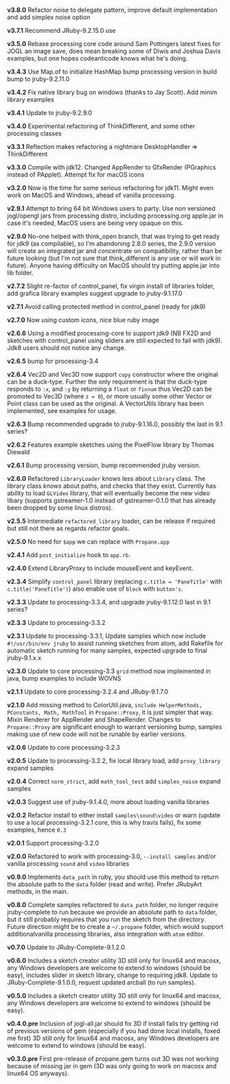 **v3.8.0** Refactor noise to delegate pattern, improve default implementation and add simplex noise option

**v3.7.1** Recommend JRuby-9.2.15.0 use

**v3.5.0** Rebase processing core code around Sam Pottingers latest fixes for JOGL an image save, does mean breaking some of Diwis and Joshua Davis examples, but one hopes codeanticode knows what he's doing.

**v3.4.3** Use Map.of to initialize HashMap bump processing version in build bump to jruby-9.2.11.0

**v3.4.2** Fix native library bug on windows (thanks to Jay Scott). Add minim library examples

**v3.4.1** Update to jruby-9.2.9.0

**v3.4.0** Experimental refactoring of ThinkDifferent, and some other processing classes

**v3.3.1** Reflection makes refactoring a nightmare DesktopHandler => ThinkDifferent

**v3.3.0** Compile with jdk12\. Changed AppRender to GfxRender (PGraphics instead of PApplet). Attempt fix for macOS icons

**v3.2.0** Now is the time for some serious refactoring for jdk11\. Might even work on MacOS and Windows, ahead of vanilla processing.

**v2.9.1** Attempt to bring 64 bit Windows users to party. Use non versioned jogl/opengl jars from processing distro, including processing.org apple.jar in case it's needed, MacOS users are being very opaque on this.

**v2.9.0** No-one helped with think_open branch, that was trying to get ready for jdk9 (as compilable), so I'm abandoning 2.8.0 series, the 2.9.0 version will create an integrated jar and concentrate on compatibility, rather than be future looking (but I'm not sure that think_different is any use or will work in future). Anyone having difficulty on MacOS should try putting apple.jar into lib folder.

**v2.7.2** Slight re-factor of control_panel, fix virgin install of libraries folder, add grafica library examples suggest upgrade to jruby-9.1.17.0

**v2.7.1** Avoid calling protected method in control_panel (ready for jdk9)

**v2.7.0** Now using custom icons, nice blue ruby image

**v2.6.6** Using a modified processing-core to support jdk9 (NB FX2D and sketches with control_panel using sliders are still expected to fail with jdk9). Jdk8 users should not notice any change.

**v2.6.5** bump for processing-3.4

**v2.6.4** Vec2D and Vec3D now support `copy` constructor where the original can be a duck-type. Further the only requirement is that the duck-type responds to `:x`, and `:y` by returning a `float` or `fixnum` thus Vec2D can be promoted to Vec3D (where `z = 0`), or more usually some other Vector or Point class can be used as the original. A VectorUtils library has been implemented, see examples for usage.

**v2.6.3** Bump recommended upgrade to jruby-9.1.16.0, possibly the last in 9.1 series?

**v2.6.2** Features example sketches using the PixelFlow library by Thomas Diewald

**v2.6.1** Bump processing version, bump recommended jruby version.

**v2.6.0** Refactored `LibraryLoader` knows less about `Library` class. The library class _knows_ about paths, and checks that they exist. Currently has ability to load `GLVideo` library, that will eventually become the new video libary (supports gstreamer-1.0 instead of gstreamer-0.1.0 that has already been dropped by some linux distros).

**v2.5.5** Intermediate `refactored_library` loader, can be release if required but still not there as regards refactor goals.

**v2.5.0** No need for `$app` we can replace with `Propane.app`

**v2.4.1** Add `post_initialize` hook to `app.rb`.

**v2.4.0** Extend LibraryProxy to include mouseEvent and keyEvent.

**v2.3.4** Simplify `control_panel` library (replacing `c.title = 'PaneTitle'` with `c.title('PaneTitle')`) also enable use of `block` with `button's`.

**v2.3.3** Update to processing-3.3.4, and upgrade jruby-9.1.12.0 last in 9.1 series?

**v2.3.3** Update to processing-3.3.2

**v2.3.1** Update to processing-3.3.1, Update samples which now include `#!/usr/bin/env jruby` to assist running sketches from atom, add Rakefile for automatic sketch running for many samples, expected upgrade to final jruby-9.1.x.x

**v2.3.0** Update to core processing-3.3 `grid` method now implemented in java, bump examples to include WOVNS

**v2.1.1** Update to core processing-3.2.4 and JRuby-9.1.7.0

**v2.1.0** Add missing method to ColorUtil.java, `include HelperMethods, PConstants, Math, MathTool` in `Propane::Proxy`, it is just simpler that way. Mixin Renderer for AppRender and ShapeRender. Changes to `Propane::Proxy` are significant enough to warrant versioning bump, samples making use of new code will not be runable by earlier versions.

**v2.0.6** Update to core processing-3.2.3

**v2.0.5** Update to processing-3.2.2, fix local library load, add `proxy_library` expand samples

**v2.0.4** Correct `norm_strict`, add `math_tool_test` add `simplex_noise` expand samples

**v2.0.3** Suggest use of jruby-9.1.4.0, more about loading vanilla libraries

**v2.0.2** Refactor install to either install `samples\sound\video` or warn (update to use a local processing-3.2.1 core, this is why travis fails), fix some examples, hence `0.3`

**v2.0.1** Support processing-3.2.0

**v2.0.0** Refactored to work with processing-3.0, `--install samples` and/or vanilla processing `sound` and `video` libraries

**v0.9.0** Implements `data_path` in ruby, you should use this method to return the absolute path to the `data` folder (read and write). Prefer JRubyArt methods, in the main.

**v0.8.0** Complete samples refactored to `data_path` folder, no longer require jruby-complete to run because we provide an absolute path to `data` folder, but it still probably requires that you run the sketch from the directory. Future direction might be to create a `~/.propane` folder, which would support additionalvanilla processing libraries, also integration with `atom` editor.

**v0.7.0** Update to JRuby-Complete-9.1.2.0.

**v0.6.0** Includes a sketch creator utility 3D still only for linux64 and macosx, any Windows developers are welcome to extend to windows (should be easy), includes slider in sketch library, change to requiring jdk8\. Update to JRuby-Complete-9.1.0.0, request updated arcball (to run samples).

**v0.5.0** Includes a sketch creator utility 3D still only for linux64 and macosx, any Windows developers are welcome to extend to windows (should be easy).

**v0.4.0.pre** Inclusion of jogl-all.jar should fix 3D if install fails try getting rid of previous versions of gem (especially if you had done local installs, foxed me first) 3D still only for linux64 and macosx, any Windows developers are welcome to extend to windows (should be easy).

**v0.3.0.pre** First pre-release of propane.gem turns out 3D was not working because of missing jar in gem (3D was only going to work on macosx and linux64 OS anyways).
